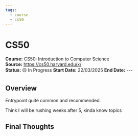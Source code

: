 ```yaml
---
tags:
  - course
  - cs50
---
```


# CS50 

**Course:** CS50: Introduction to Computer Science  
**Source:** https://cs50.harvard.edu/x/  
**Status:** 🟡 In Progress
**Start Date:** 22/03/2025 
**End Date:** ---

## Overview

Entrypoint quite common and recommended.

Think I will be rushing weeks after 5, kinda know topics

## Final Thoughts
